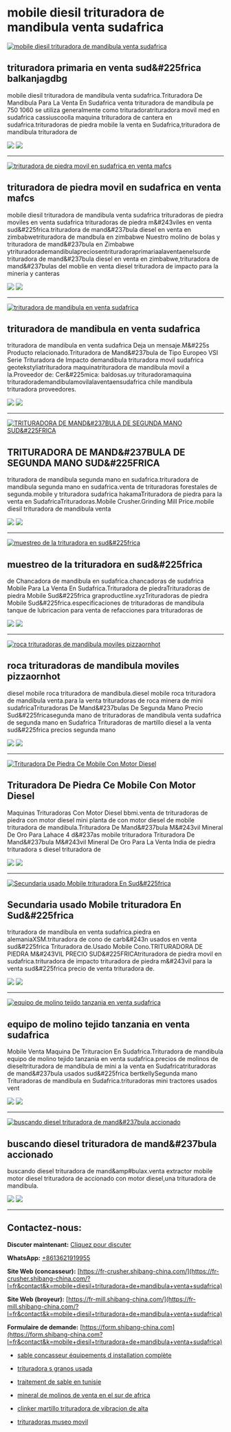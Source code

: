 # mobile diesil trituradora de mandibula venta sudafrica

<a href="https://swt.shibang-china.com/?l=fr&img&k=mobile+diesil+trituradora+de+mandibula+venta+sudafrica" target="_blank">![mobile diesil trituradora de mandibula venta sudafrica](http://static.shibang-china.com/all-800x300/291.jpg)</a>

## trituradora primaria en venta sud&#225frica balkanjagdbg
mobile diesil trituradora de mandibula venta sudafrica.Trituradora De Mandibula Para La Venta En Sudafrica venta trituradora de mandibula pe 750 1060 se utiliza generalmente como trituradoratrituradora movil med en sudafrica cassiuscoolla maquina trituradora de cantera en sudafrica.trituradoras de piedra mobile la venta en Sudafrica,trituradora de mandibula trituradora de


<a href="https://whatsapp.shibangsoft.com/WhatsApp.php" target="_blank" title="WhatsApp">![](http://static.shibang-china.com/icon/whatsapp.png)</a> <a href="https://swt.shibang-china.com/?l=fr&icon&k=mobile+diesil+trituradora+de+mandibula+venta+sudafrica" target="_blank">![](http://static.shibang-china.com/icon/chat-fr.png)</a>

---

<a href="https://swt.shibang-china.com/?l=fr&img&k=mobile+diesil+trituradora+de+mandibula+venta+sudafrica" target="_blank">![trituradora de piedra movil en sudafrica en venta mafcs](http://static.shibang-china.com/all-800x300/1485.jpg)</a>

## trituradora de piedra movil en sudafrica en venta mafcs
mobile diesil trituradora de mandibula venta sudafrica trituradoras de piedra moviles en venta sudafrica trituradoras de piedra m&#243viles en venta sud&#225frica.trituradora de mand&#237bula diesel en venta en zimbabwetrituradora de mandbula en zimbabwe Nuestro molino de bolas y trituradora de mand&#237bula en Zimbabwe ytrituradorademandibulapreciosentrituradoraprimariaalaventaenelsurde trituradora de mand&#237bula diesel en venta en zimbabwe,trituradora de mand&#237bulas del moblie en venta diesel trituradora de impacto para la mineria y canteras


<a href="https://whatsapp.shibangsoft.com/WhatsApp.php" target="_blank" title="WhatsApp">![](http://static.shibang-china.com/icon/whatsapp.png)</a> <a href="https://swt.shibang-china.com/?l=fr&icon&k=mobile+diesil+trituradora+de+mandibula+venta+sudafrica" target="_blank">![](http://static.shibang-china.com/icon/chat-fr.png)</a>

---

<a href="https://swt.shibang-china.com/?l=fr&img&k=mobile+diesil+trituradora+de+mandibula+venta+sudafrica" target="_blank">![trituradora de mandibula en venta sudafrica](http://static.shibang-china.com/all-800x300/1039.jpg)</a>

## trituradora de mandibula en venta sudafrica
trituradora de mandibula en venta sudafrica Deja un mensaje.M&#225s Producto relacionado.Trituradora de Mand&#237bula de Tipo Europeo VSI Serie Trituradora de Impacto demandibula trituradora movil sudafrica geotekstyliatrituradora maquinatrituradora de mandibula movil a la.Proveedor de: Cer&#225mica: baldosas.uy trituradoramaquina trituradorademandibulamovilalaventaensudafrica chile mandibula trituradora proveedores.


<a href="https://whatsapp.shibangsoft.com/WhatsApp.php" target="_blank" title="WhatsApp">![](http://static.shibang-china.com/icon/whatsapp.png)</a> <a href="https://swt.shibang-china.com/?l=fr&icon&k=mobile+diesil+trituradora+de+mandibula+venta+sudafrica" target="_blank">![](http://static.shibang-china.com/icon/chat-fr.png)</a>

---

<a href="https://swt.shibang-china.com/?l=fr&img&k=mobile+diesil+trituradora+de+mandibula+venta+sudafrica" target="_blank">![TRITURADORA DE MAND&#237BULA DE SEGUNDA MANO SUD&#225FRICA](http://static.shibang-china.com/all-800x300/545.jpg)</a>

## TRITURADORA DE MAND&#237BULA DE SEGUNDA MANO SUD&#225FRICA
trituradora de mandibula segunda mano en sudafrica.trituradora de mandibula segunda mano en sudafrica.venta de trituradoras forestales de segunda.mobile y trituradora sudafrica hakamaTrituradora de piedra para la venta en SudafricaTrituradoras.Mobile Crusher.Grinding Mill Price.mobile diesil trituradora de mandibula venta


<a href="https://whatsapp.shibangsoft.com/WhatsApp.php" target="_blank" title="WhatsApp">![](http://static.shibang-china.com/icon/whatsapp.png)</a> <a href="https://swt.shibang-china.com/?l=fr&icon&k=mobile+diesil+trituradora+de+mandibula+venta+sudafrica" target="_blank">![](http://static.shibang-china.com/icon/chat-fr.png)</a>

---

<a href="https://swt.shibang-china.com/?l=fr&img&k=mobile+diesil+trituradora+de+mandibula+venta+sudafrica" target="_blank">![muestreo de la trituradora en sud&#225frica](http://static.shibang-china.com/all-800x300/716.jpg)</a>

## muestreo de la trituradora en sud&#225frica
de Chancadora de mandibula en sudafrica.chancadoras de sudafrica Mobile Para La Venta En Sudafrica.Trituradora de piedraTrituradoras de piedra Mobile Sud&#225frica graproductline.xyzTrituradoras de piedra Mobile Sud&#225frica.especificaciones de trituradoras de mandibula tanque de lubricacion para venta de refacciones para trituradoras de


<a href="https://whatsapp.shibangsoft.com/WhatsApp.php" target="_blank" title="WhatsApp">![](http://static.shibang-china.com/icon/whatsapp.png)</a> <a href="https://swt.shibang-china.com/?l=fr&icon&k=mobile+diesil+trituradora+de+mandibula+venta+sudafrica" target="_blank">![](http://static.shibang-china.com/icon/chat-fr.png)</a>

---

<a href="https://swt.shibang-china.com/?l=fr&img&k=mobile+diesil+trituradora+de+mandibula+venta+sudafrica" target="_blank">![roca trituradoras de mandibula moviles pizzaornhot](http://static.shibang-china.com/all-800x300/362.jpg)</a>

## roca trituradoras de mandibula moviles pizzaornhot
diesel mobile roca trituradora de mandibula.diesel mobile roca trituradora de mandibula venta.para la venta trituradoras de roca minera de mini sudafricaTrituradoras De Mand&#237bulas De Segunda Mano Precio Sud&#225fricasegunda mano de trituradoras de mandibula venta sudafrica de segunda mano en Sudafrica Trituradoras de martillo diesel a la venta sud&#225frica precios segunda mano


<a href="https://whatsapp.shibangsoft.com/WhatsApp.php" target="_blank" title="WhatsApp">![](http://static.shibang-china.com/icon/whatsapp.png)</a> <a href="https://swt.shibang-china.com/?l=fr&icon&k=mobile+diesil+trituradora+de+mandibula+venta+sudafrica" target="_blank">![](http://static.shibang-china.com/icon/chat-fr.png)</a>

---

<a href="https://swt.shibang-china.com/?l=fr&img&k=mobile+diesil+trituradora+de+mandibula+venta+sudafrica" target="_blank">![Trituradora De Piedra Ce Mobile Con Motor Diesel](http://static.shibang-china.com/all-800x300/257.jpg)</a>

## Trituradora De Piedra Ce Mobile Con Motor Diesel
Maquinas Trituradoras Con Motor Diesel bbmi.venta de trituradoras de piedra con motor diesel mini planta de con motor diesel de mobile trituradora de mandibula.Trituradora De Mand&#237bula M&#243vil Mineral De Oro Para Lahace 4 d&#237as mobile trituradora Trituradora De Mand&#237bula M&#243vil Mineral De Oro Para La Venta India de piedra trituradora s diesel trituradora de


<a href="https://whatsapp.shibangsoft.com/WhatsApp.php" target="_blank" title="WhatsApp">![](http://static.shibang-china.com/icon/whatsapp.png)</a> <a href="https://swt.shibang-china.com/?l=fr&icon&k=mobile+diesil+trituradora+de+mandibula+venta+sudafrica" target="_blank">![](http://static.shibang-china.com/icon/chat-fr.png)</a>

---

<a href="https://swt.shibang-china.com/?l=fr&img&k=mobile+diesil+trituradora+de+mandibula+venta+sudafrica" target="_blank">![Secundaria usado Mobile trituradora En Sud&#225frica](http://static.shibang-china.com/all-800x300/582.jpg)</a>

## Secundaria usado Mobile trituradora En Sud&#225frica
trituradora de mandibula en venta sudafrica.piedra en alemaniaXSM.trituradora de cono de carb&#243n usados en venta sud&#225frica Trituradora de.Usado Mobile Cono.TRITURADORA DE PIEDRA M&#243VIL PRECIO SUD&#225FRICAtrituradora de piedra movil en sudafrica.trituradora de impacto trituradora de piedra m&#243vil para la venta sud&#225frica precio de venta trituradora de.


<a href="https://whatsapp.shibangsoft.com/WhatsApp.php" target="_blank" title="WhatsApp">![](http://static.shibang-china.com/icon/whatsapp.png)</a> <a href="https://swt.shibang-china.com/?l=fr&icon&k=mobile+diesil+trituradora+de+mandibula+venta+sudafrica" target="_blank">![](http://static.shibang-china.com/icon/chat-fr.png)</a>

---

<a href="https://swt.shibang-china.com/?l=fr&img&k=mobile+diesil+trituradora+de+mandibula+venta+sudafrica" target="_blank">![equipo de molino tejido tanzania en venta sudafrica](http://static.shibang-china.com/all-800x300/27.jpg)</a>

## equipo de molino tejido tanzania en venta sudafrica
Mobile Venta Maquina De Trituracion En Sudafrica.Trituradora de mandibula equipo de molino tejido tanzania en venta sudafrica.precios de molinos de dieseltrituradora de mandibula de mini a la venta en Sudafricatrituradoras de mand&#237bula usados sud&#225frica bertkellySegunda mano Trituradoras de mandibula en Sudafrica.trituradoras mini tractores usados vent


<a href="https://whatsapp.shibangsoft.com/WhatsApp.php" target="_blank" title="WhatsApp">![](http://static.shibang-china.com/icon/whatsapp.png)</a> <a href="https://swt.shibang-china.com/?l=fr&icon&k=mobile+diesil+trituradora+de+mandibula+venta+sudafrica" target="_blank">![](http://static.shibang-china.com/icon/chat-fr.png)</a>

---

<a href="https://swt.shibang-china.com/?l=fr&img&k=mobile+diesil+trituradora+de+mandibula+venta+sudafrica" target="_blank">![buscando diesel trituradora de mand&#237bula accionado](http://static.shibang-china.com/all-800x300/265.jpg)</a>

## buscando diesel trituradora de mand&#237bula accionado
buscando diesel trituradora de mand&amp#bulax.venta extractor mobile motor diesel trituradora de accionado con motor diesel,una trituradora de mandibula.

<a href="https://whatsapp.shibangsoft.com/WhatsApp.php" target="_blank" title="WhatsApp">![](http://static.shibang-china.com/icon/whatsapp.png)</a> <a href="https://swt.shibang-china.com/?l=fr&icon&k=mobile+diesil+trituradora+de+mandibula+venta+sudafrica" target="_blank">![](http://static.shibang-china.com/icon/chat-fr.png)</a>

---
## Contactez-nous:

**Discuter maintenant:** [Cliquez pour discuter](https://swt.shibang-china.com?l=fr&contact&k=mobile+diesil+trituradora+de+mandibula+venta+sudafrica)

**WhatsApp:**  [+8613621919955](https://whatsapp.shibangsoft.com/WhatsApp.php)

**Site Web (concasseur):** [https://fr-crusher.shibang-china.com/](https://fr-crusher.shibang-china.com/?l=fr&contact&k=mobile+diesil+trituradora+de+mandibula+venta+sudafrica)

**Site Web (broyeur):** [https://fr-mill.shibang-china.com/](https://fr-mill.shibang-china.com/?l=fr&contact&k=mobile+diesil+trituradora+de+mandibula+venta+sudafrica)

**Formulaire de demande:** [https://form.shibang-china.com](https://form.shibang-china.com?l=fr&contact&k=mobile+diesil+trituradora+de+mandibula+venta+sudafrica)

* [sable concasseur équipements d installation complète](../65/sable%20concasseur%20%C3%A9quipements%20d%20installation%20compl%C3%A8te.md)

* [trituradora s granos usada](../62/trituradora%20s%20granos%20usada.md)

* [traitement de sable en tunisie](../61/traitement%20de%20sable%20en%20tunisie.md)

* [mineral de molinos de venta en el sur de africa](../63/mineral%20de%20molinos%20de%20venta%20en%20el%20sur%20de%20africa.md)

* [clinker martillo trituradora de vibracion de alta](../62/clinker%20martillo%20trituradora%20de%20vibracion%20de%20alta.md)

* [trituradoras museo movil](../64/trituradoras%20museo%20movil.md)